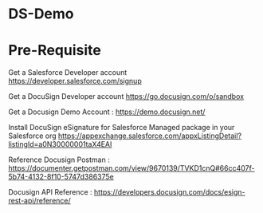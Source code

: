 # DS-Demo

# Pre-Requisite

Get a Salesforce Developer account https://developer.salesforce.com/signup

Get a DocuSign Developer account https://go.docusign.com/o/sandbox

Get a Docusign Demo Account  : https://demo.docusign.net/

Install DocuSign eSignature for Salesforce Managed package in your Salesforce org https://appexchange.salesforce.com/appxListingDetail?listingId=a0N30000001taX4EAI

Reference Docusign Postman : https://documenter.getpostman.com/view/9670139/TVKD1cnQ#66cc407f-5b74-4132-8f10-5747d386375e

Docusign API Reference : https://developers.docusign.com/docs/esign-rest-api/reference/




